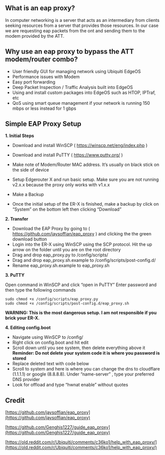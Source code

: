 ## What is an eap proxy?

In computer networking is a server that acts as an intermediary from clients seeking resources from a server that provides those resources. In our case we are requesting eap packets from the ont and sending them to the modem provided by the ATT.

## Why use an eap proxy to bypass the ATT modem/router combo?

- User friendly GUI for managing network using Ubiquiti EdgeOS
- Performance issues with Modem
- Easy port forwarding 
- Deep Packet Inspection / Traffic Analysis built into EdgeOS
- Using and install custom packages into EdgeOS such as HTOP, IPTraf, etc
- QoS using smart queue management if your network is running 150 mbps or less instead for 1 gbps

## Simple EAP Proxy Setup

 **1. Initial Steps**

- Download and install WinSCP ( https://winscp.net/eng/index.php )
- Download and install PuTTY ( https://www.putty.org/ )
- Make note of Modem/Router MAC address. It’s usually on black stick on the side of device
- Setup Edgerouter X and run basic setup. Make sure you are not running v2.x.x because the proxy only works with v1.x.x

- Make a Backup
- Once the initial setup of the ER-X is finished, make a backup by click on “System” on the bottom left then clicking “Download”

**2. Transfer**

- Download the EAP Proxy by going to ( https://github.com/jaysoffian/eap_proxy ) and clicking the the green download button
- Login into the ER-X using WinSCP using the SCP protocol. Hit the up arrow on the folder until you are on the root directory
- Drag and drop eap_proxy.py to /config/scripts/
- Drag and drop eap_proxy.sh.example to /config/scripts/post-config.d/
- Rename eap_proxy.sh.example to eap_proxy.sh

 **3. PuTTY**

Open command in WinSCP and click “open in PuTTY”
Enter password and then type the following commands

    sudo chmod +x /config/scripts/eap_proxy.py
    sudo chmod +x /config/scripts/post-config.d/eap_proxy.sh

**WARNING: This is the most dangerous setup. I am not responsible if you brick your ER-X.**

 **4. Editing config.boot**

- Navigate using WinSCP to /config/
- Right click on config.boot and hit edit
- Scroll down until you see system, then delete everything above it
**Reminder: Do not delete your system code it is where you password is stored**
- Replace deleted text with code below
- Scroll to system and here is where you can change the dns to cloudflare (1.1.1.1) or google (8.8.8.8). Under “name-server” , type your preferred DNS provider
- Look for offload and type “hwnat enable” without quotes

## Credit

[https://github.com/jaysoffian/eap_proxy](https://github.com/jaysoffian/eap_proxy)

[https://github.com/Genghis1227/guide_eap_proxy](https://github.com/Genghis1227/guide_eap_proxy)

[https://old.reddit.com/r/Ubiquiti/comments/c36ko1/help_with_eap_proxy/](https://old.reddit.com/r/Ubiquiti/comments/c36ko1/help_with_eap_proxy/)
